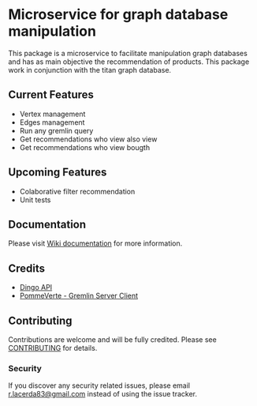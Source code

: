 # Microservice for graph database manipulation
This package is a microservice to facilitate manipulation graph databases and has as main objective the recommendation of products.
This package work in conjunction with the titan graph database.

## Current Features  
- Vertex management
- Edges management 
- Run any gremlin query
- Get recommendations who view also view
- Get recommendations who view bougth

## Upcoming Features
- Colaborative filter recommendation 
- Unit tests

## Documentation
Please visit [Wiki documentation](https://github.com/rlacerda83/recommendation-system-service/wiki) for more information.

## Credits
- [Dingo API](https://github.com/dingo/api)
- [PommeVerte - Gremlin Server Client](https://github.com/PommeVerte/gremlin-php)

## Contributing
Contributions are welcome and will be fully credited. Please see [CONTRIBUTING](CONTRIBUTING.md) for details.

### Security
If you discover any security related issues, please email r.lacerda83@gmail.com instead of using the issue tracker.

